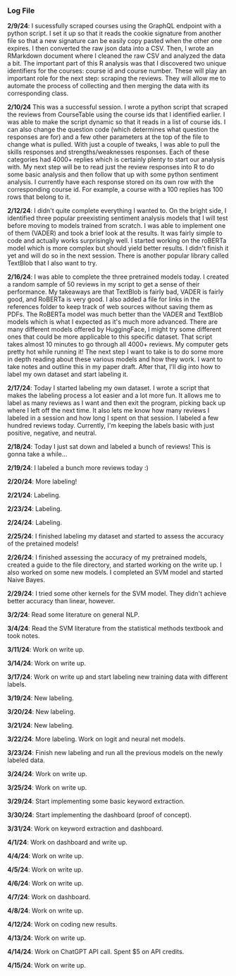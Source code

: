### Log File

**2/9/24**: I sucessfully scraped courses using the GraphQL endpoint with a python script. I set it up so that it reads the cookie signature from another file so that a new signature can be easily copy pasted when the other one expires. I then converted the raw json data into a CSV. Then, I wrote an RMarkdown document where I cleaned the raw CSV and analyzed the data a bit. The important part of this R analysis was that I discovered two unique identifiers for the courses: course id and course number. These will play an important role for the next step: scraping the reviews. They will allow me to automate the process of collecting and then merging the data with its corresponding class.

**2/10/24** This was a successful session. I wrote a python script that scraped the reviews from CourseTable using the course ids that
I identified earlier. I was able to make the script dynamic so that it reads in a list of course ids. I can also change the question code
(which determines what question the responses are for) and a few other parameters at the top of the file to change what is pulled. With just
a couple of tweaks, I was able to pull the skills responses and strengths/weaknesses responses. Each of these categories had 4000+ replies
which is certainly plenty to start our analysis with. My next step will be to read just the review responses into R to do some basic analysis
and then follow that up with some python sentiment analysis. I currently have each response stored on its own row with the corresponding course id. For example, a course with a 100 replies has 100 rows that belong to it.

**2/12/24**: I didn't quite complete everything I wanted to. On the bright side, I identified three popular preexisting sentiment analysis models that I will test before moving to models trained from scratch. I was able to implement one of them (VADER) and took a brief look at the results. It was fairly simple to code and actually works surprisingly well. I started working on the roBERTa model which is more complex but should yield better results. I didn't finish it yet and will do so in the next session. There is another popular library called TextBlob that I also want to try.

**2/16/24**: I was able to complete the three pretrained models today. I created a random sample of 50 reviews in my script to get a sense of their performance. My takeaways are that TextBlob is fairly bad, VADER is fairly good, and RoBERTa is very good. I also added a file for links in the references folder to keep track of web sources without saving them as PDFs. The RoBERTa model was much better than the VADER and TextBlob models which is what I expected as it's much more advanced. There are many different models offered by HuggingFace, I might try some different ones that could be more applicable to this specific dataset. That script takes almost 10 minutes to go through all 4000+ reviews. My computer gets pretty hot while running it! The next step I want to take is to do some more in depth reading about these various
models and how they work. I want to take notes and outline this in my paper draft. After that, I'll dig into how to label my own dataset and
start labeling it.

**2/17/24**: Today I started labeling my own dataset. I wrote a script that makes the labeling process a lot easier and a lot more fun. It
allows me to label as many reviews as I want and then exit the program, picking back up where I left off the next time. It also lets me
know how many reviews I labeled in a session and how long I spent on that session. I labeled a few hundred reviews today. Currently, I'm
keeping the labels basic with just positive, negative, and neutral.

**2/18/24**: Today I just sat down and labeled a bunch of reviews! This is gonna take a while...

**2/19/24**: I labeled a bunch more reviews today :)

**2/20/24**: More labeling!

**2/21/24**: Labeling.

**2/23/24**: Labeling.

**2/24/24**: Labeling.

**2/25/24**: I finished labeling my dataset and started to assess the accuracy of the pretained models!

**2/26/24**: I finished assessing the accuracy of my pretrained models, created a guide to the file directory, and started
working on the write up. I also worked on some new models. I completed an SVM model and started Naive Bayes.

**2/29/24**: I tried some other kernels for the SVM model. They didn't achieve better accuracy than linear, however.

**3/2/24**: Read some literature on general NLP.

**3/4/24**: Read the SVM literature from the statistical methods textbook and took notes.

**3/11/24**: Work on write up.

**3/14/24**: Work on write up.

**3/17/24**: Work on write up and start labeling new training data with different labels.

**3/19/24**: New labeling.

**3/20/24**: New labeling.

**3/21/24**: New labeling.

**3/22/24**: More labeling. Work on logit and neural net models.

**3/23/24**: Finish new labeling and run all the previous models on the newly labeled data.

**3/24/24**: Work on write up.

**3/25/24**: Work on write up.

**3/29/24**: Start implementing some basic keyword extraction.

**3/30/24**: Start implementing the dashboard (proof of concept).

**3/31/24**: Work on keyword extraction and dashboard.

**4/1/24**: Work on dashboard and write up.

**4/4/24**: Work on write up.

**4/5/24**: Work on write up.

**4/6/24**: Work on write up.

**4/7/24**: Work on dashboard.

**4/8/24**: Work on write up.

**4/12/24**: Work on coding new results.

**4/13/24**: Work on write up.

**4/14/24**: Work on ChatGPT API call. Spent $5 on API credits.

**4/15/24**: Work on write up.
